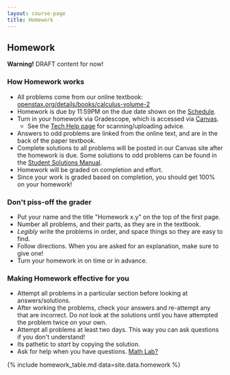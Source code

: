 ```yaml
---
layout: course-page
title: Homework
---
```


## Homework

**Warning!** DRAFT content for now!

### How Homework works

  * All problems come from our online textbook: [openstax.org/details/books/calculus-volume-2](https://openstax.org/details/books/calculus-volume-2)
  * Homework is due by 11:59PM on the due date shown on the [Schedule](assets/general/schedule.pdf).
  * Turn in your homework via Gradescope, which is accessed via [Canvas](https://canvas.alaska.edu/courses/7049).
    * See the [Tech Help page](techHelp.html) for scanning/uploading advice.
  * Answers to odd problems are linked from the online text, and are in the back of the paper textbook.
  * Complete solutions to all problems will be posted in our Canvas site after the homework is due.  Some solutions to odd problems can be found in the [Student Solutions Manual](https://openstax.org/details/books/calculus-volume-2?Student%20resources).
  * Homework will be graded on completion and effort.
  * Since your work is graded based on completion, you should get 100% on your
homework!

### Don't piss-off the grader
  * Put your name and the title "Homework x.y" on the top of the first page.
  * Number all problems, and their parts, as they are in the textbook.
  * _Legibly_ write the problems in order, and space things so they are easy to find.
  * Follow directions.  When you are asked for an explanation, make sure to give one!
  * Turn your homework in on time or in advance.

### Making Homework effective for you
  * Attempt all problems in a particular section before looking at answers/solutions.
  * After working the problems, check your answers and re-attempt any that are incorrect.  Do not look at the solutions until you have attempted the problem twice on your own.
  * Attempt all problems at least two days.  This way you can ask questions if you don't understand!
  * Its pathetic to _start_ by copying the solution.
  * Ask for help when you have questions.  [Math Lab?](https://uaf.edu/dms/mathlab/)

{% include homework_table.md  data=site.data.homework %}
